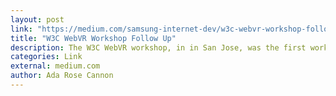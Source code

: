 ```yaml
---
layout: post
link: "https://medium.com/samsung-internet-dev/w3c-webvr-workshop-follow-up-bcfe6558ccba#.g38qkzeym"
title: "W3C WebVR Workshop Follow Up"
description: The W3C WebVR workshop, in in San Jose, was the first workshop on WebVR and was an incredible experience, many of the leaders in VR for the web took part to discuss how WebVR will evolve in the future. This covers some of the points raised and the direction WebVR is growing in the future.
categories: Link
external: medium.com
author: Ada Rose Cannon
---
```

